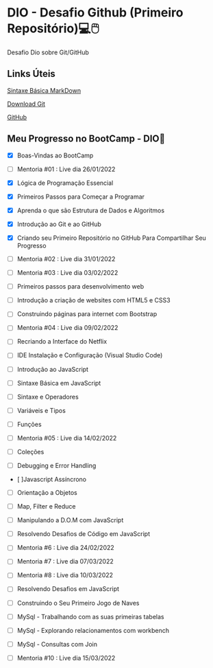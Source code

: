 #  DIO - Desafio Github (Primeiro Repositório):computer::computer_mouse:
Desafio Dio sobre Git/GitHub
## Links Úteis
[Sintaxe Básica MarkDown](https://www.markdownguide.org/basic-syntax/)

[Download Git](https://git-scm.com/downloads)

[GitHub](https://github.com/)

## Meu Progresso no BootCamp - DIO:information_desk_person:

- [x] Boas-Vindas ao BootCamp

- [  ] Mentoria #01 : Live dia 26/01/2022

- [x] Lógica de Programação Essencial

- [x] Primeiros Passos para Começar a Programar 

- [x] Aprenda o que são Estrutura de Dados e Algoritmos

- [x] Introdução ao Git e ao GitHub

- [x] Criando seu Primeiro Repositório no GitHub Para Compartilhar Seu Progresso

- [  ] Mentoria #02 : Live dia 31/01/2022

- [  ] Mentoria #03 : Live dia 03/02/2022

- [  ] Primeiros passos para desenvolvimento web

- [  ] Introdução a criação de websites com HTML5 e CSS3

- [  ] Construindo páginas para internet com Bootstrap

- [  ] Mentoria #04 : Live dia 09/02/2022

- [  ] Recriando a Interface do Netflix 

- [  ] IDE Instalação e Configuração (Visual Studio Code)

- [  ] Introdução ao JavaScript

- [  ] Sintaxe Básica em JavaScript

- [  ] Sintaxe e Operadores

- [  ] Variáveis e Tipos

- [  ] Funções

- [  ] Mentoria #05 : Live dia 14/02/2022

- [  ] Coleções

- [  ] Debugging e Error Handling

- [  ]Javascript Assíncrono

- [  ] Orientação a Objetos

- [  ] Map, Filter e Reduce

- [  ] Manipulando a D.O.M com JavaScript

- [  ] Resolvendo Desafios de Código em JavaScript

- [  ] Mentoria #6 : Live dia 24/02/2022

- [  ] Mentoria #7 : Live dia 07/03/2022

- [  ] Mentoria #8 : Live dia 10/03/2022

- [  ] Resolvendo Desafios em JavaScript

- [  ] Construindo o Seu Primeiro Jogo de Naves

- [  ] MySql - Trabalhando com as suas primeiras tabelas

- [  ] MySql - Explorando relacionamentos com workbench

- [  ] MySql - Consultas com Join

- [  ] Mentoria #10 : Live dia 15/03/2022
